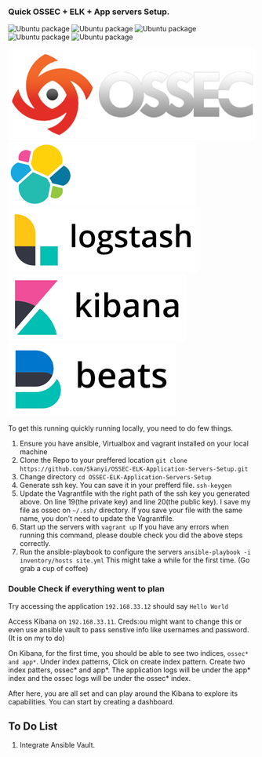### Quick OSSEC + ELK + App servers Setup.

![Ubuntu package](https://img.shields.io/ubuntu/v/ansible/bionic?label=Ansible&style=for-the-badge)
![Ubuntu package](https://img.shields.io/ubuntu/v/vagrant/bionic?label=Vagrant&style=for-the-badge)
![Ubuntu package](https://img.shields.io/ubuntu/v/virtualbox/bionic?label=VirtualBox&style=for-the-badge)
![Ubuntu package](https://img.shields.io/ubuntu/v/nginx/bionic?label=Nginx&style=for-the-badge)
![Ubuntu package](https://img.shields.io/ubuntu/v/gunicorn/bionic?label=Gunicorn&style=for-the-badge)

![OSSEC](images/ossec_logo_2.png)
![OSSEC](images/elasticsearch.png)
![OSSEC](images/logstash.png)
![OSSEC](images/kibana.png)
![OSSEC](images/filebeat.png)

To get this running quickly running locally, you need to do few things. 

1. Ensure you have ansible, Virtualbox and vagrant installed on your local machine
2. Clone the Repo to your preffered location
`git clone https://github.com/Skanyi/OSSEC-ELK-Application-Servers-Setup.git`
3. Change directory 
`cd OSSEC-ELK-Application-Servers-Setup`
4. Generate ssh key. You can save it in your prefferd file. 
`ssh-keygen`
5. Update the Vagrantfile with the right path of the ssh key you generated above. On line 19(the private key)  and line 20(the public key). I save my file as ossec on `~/.ssh/` directory. If you save your file with the same name, you don't need to update the Vagrantfile.
6. Start up the servers with 
`vagrant up`
If you have any errors when running this command, please double check you did the above steps correctly.
7. Run the ansible-playbook to configure the servers
`ansible-playbook -i inventory/hosts site.yml`
This might take a while for the first time. (Go grab a cup of coffee)


### Double Check if everything went to plan
Try accessing the application `192.168.33.12` should say `Hello World`

Access Kibana on `192.168.33.11`. 
Creds:ou might want to change this or even use ansible vault to pass senstive info like usernames and password. (It is on my to do)

On Kibana, for the first time, you should be able to see two indices,  `ossec* and app*`. Under index patterns, Click on create index pattern.
Create two index patters, ossec* and app*. The application logs will be under the app* index and the ossec logs will be under the ossec* index.

After here, you are all set and can play around the Kibana to explore its capabilities. You can start by creating a dashboard. 


## To Do List
1. Integrate Ansible Vault.